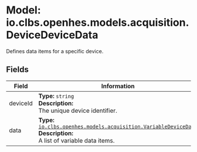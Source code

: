 # Model: io.clbs.openhes.models.acquisition.DeviceDeviceData

Defines data items for a specific device.

## Fields

| Field | Information |
| --- | --- |
| deviceId | <b>Type:</b> `string`<br><b>Description:</b><br>The unique device identifier. |
| data | <b>Type:</b> [`io.clbs.openhes.models.acquisition.VariableDeviceData`](model-io-clbs-openhes-models-acquisition-variabledevicedata.md)<br><b>Description:</b><br>A list of variable data items. |

